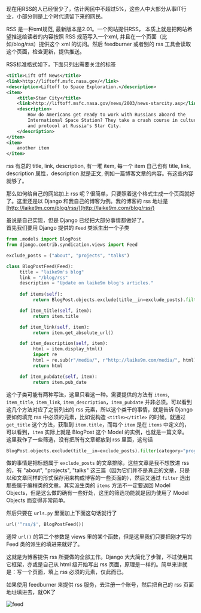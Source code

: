 现在用RSS的人已经很少了，估计网民中不超过5%，这些人中大部分从事IT行业，小部分则是上个时代遗留下来的网民。

RSS 是一种xml规范, 最新版本是2.01。一个网站提供RSS， 本质上就是把网站希望推送给读者的内容按照 RSS 规范写入一个xml, 并且在一个页面（比如/blog/rss）提供这个 xml 的访问。然后 feedburner 或者别的 rss 工具会读取这个页面，检查更新，提供推送。

RSS标准格式如下，下面只列出需要关注的标签

```xml
<title>Lift Off News</title>
<link>http://liftoff.msfc.nasa.gov/</link>
<description>Liftoff to Space Exploration.</description>
<item>
    <title>Star City</title>
    <link>http://liftoff.msfc.nasa.gov/news/2003/news-starcity.asp</link>
    <description>
        How do Americans get ready to work with Russians aboard the
        International Space Station? They take a crash course in culture, language
        and protocol at Russia's Star City.
    </description>
</item>
<item>
    another item
</item>
```

rss 有总的 title, link, description, 有一堆 item, 每一个 item 自己也有 title, link, description 属性，description 就是正文, 例如一篇博客文章的内容。有这些内容就够了。

那么如何给自己的网站加上 rss 呢？很简单，只要照着这个格式生成一个页面就好了。这里还是以 Django 和我自己的博客为例。我的博客的 rss 地址是 [http://laike9m.com/blog/rss/](http://laike9m.com/blog/rss/)

虽说是自己实现，但是 Django 已经把大部分事情都做好了。  
首先我们要用 Django 提供的 `Feed` 类派生出一个子类

```python
from .models import BlogPost
from django.contrib.syndication.views import Feed

exclude_posts = ("about", "projects", "talks")

class BlogPostFeed(Feed):
     title = "laike9m's blog"
     link = "/blog/rss"
     description = "Update on laike9m blog's articles."
 
     def items(self):
          return BlogPost.objects.exclude(title__in=exclude_posts).filter(category="programming")[:5]

     def item_title(self, item):
          return item.title

     def item_link(self, item):
          return item.get_absolute_url()

     def item_description(self, item):
          html = item.display_html()
          import re
          html = re.sub(r"/media/", r"http://laike9m.com/media/", html)
          return html

     def item_pubdate(self, item):
          return item.pub_date
```

这个子类可能有两种写法，这里只看这一种。需要提供的方法有 `items`, `item_title`, `item_link`, `item_description`，`item_pubdate` 并非必须。可以看到这几个方法对应了之前列出的 rss 元素，所以这个类干的事情，就是告诉 Django 要如何填充 rss 中必须的元素，比如说构造 `<title></title>` 的时候，就通过 `get_title` 这个方法，获取到 `item.title`，而每个 `item` 是在 `items` 中定义的，可以看到，`item` 实际上就是 BlogPost 这个 Model 的实例，也就是一篇文章。  
这里我作了一些筛选，没有把所有文章都放到 rss 里面，这句话

```python
BlogPost.objects.exclude(title__in=exclude_posts).filter(category="programming")[:5]
```

做的事情是把标题属于 `exclude_posts` 的文章排除，这些文章是我不想放进 rss 的，有 "about", "projects", "talks" 这三篇（因为它们并不是真正的文章，只是以和文章同样的形式保存用来构成博客的一些页面的），然后又通过 `filter` 选出那些属于编程类的文章。其实派生类的 `items` 方法不一定要返回 Model Objects，但是这么做的确有一些好处，这里的筛选功能就是因为使用了 Model Objects 而变得非常简单。

然后只要在 `urls.py` 里面加上下面这句话就行了

```python
url('^rss/$', BlogPostFeed())
```

通常 `url()` 的第二个参数是 views 里的某个函数，但是这里我们只要把刚才写的 Feed 类的派生的填进来就好了。

这就是为博客提供 rss 所要做的全部工作。Django 大大简化了步骤，不过使用其它框架，亦或是自己从 html 级开始写出 rss 页面，原理是一样的。简单来讲就是：写一个页面，填上 rss 必须的元素，仅此而已。

如果使用 feedburner 来提供 rss 服务，去注册一个账号，然后把自己的 rss 页面地址填进去，就OK了

![feed](/media/content/BlogPost/images/add_feed.jpg)



